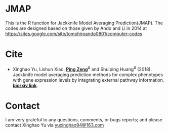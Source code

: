 # JMAP
This is the R function for Jackknife Model Averaging Prediction(JMAP). The codes are designed based on those given by Ando and Li in 2014 at https://sites.google.com/site/tomohiroando0801/computer-codes

# Cite
+ Xinghao Yu, Lishun Xiao, [**Ping Zeng**](https://github.com/biostatpzeng)<sup>#</sup> and Shuiping Huang<sup>#</sup> (2018). Jackknife model averaging prediction methods for complex phenotypes with gene expression levels by integrating external pathway information. [**biorxiv link**](https://www.biorxiv.org/content/early/2018/10/19/447706).


# Contact
I am very grateful to any questions, comments, or bugs reports; and please contact Xinghao Yu via yuxinghao94@163.com
